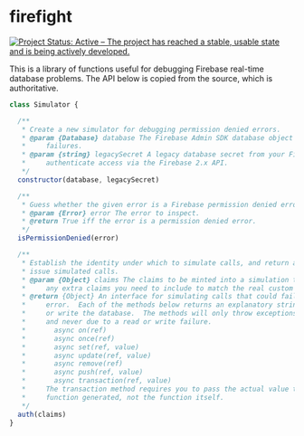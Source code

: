 # firefight

[![Project Status: Active – The project has reached a stable, usable state and is being actively developed.](https://www.repostatus.org/badges/latest/active.svg)](https://www.repostatus.org/#active)

This is a library of functions useful for debugging Firebase real-time database problems.  The API below is copied from the source, which is authoritative.

```js
class Simulator {

  /**
   * Create a new simulator for debugging permission denied errors.
   * @param {Database} database The Firebase Admin SDK database object for which you want to debug
   *     failures.
   * @param {string} legacySecret A legacy database secret from your Firebase console, to
   *     authenticate access via the Firebase 2.x API.
   */
  constructor(database, legacySecret)

  /**
   * Guess whether the given error is a Firebase permission denied error, or something else.
   * @param {Error} error The error to inspect.
   * @return True iff the error is a permission denied error.
   */
  isPermissionDenied(error)

  /**
   * Establish the identity under which to simulate calls, and return an object that you can use to
   * issue simulated calls.
   * @param {Object} claims The claims to be minted into a simulation token, including the uid and
   *     any extra claims you need to include to match the real custom token.
   * @return {Object} An interface for simulating calls that could fail with a permission denied
   *     error.  Each of the methods below returns an explanatory string, and does not actually read
   *     or write the database.  The methods will only throw exceptions if the arguments are invalid
   *     and never due to a read or write failure.
   *       async on(ref)
   *       async once(ref)
   *       async set(ref, value)
   *       async update(ref, value)
   *       async remove(ref)
   *       async push(ref, value)
   *       async transaction(ref, value)
   *     The transaction method requires you to pass the actual value that your transaction update
   *     function generated, not the function itself.
   */
  auth(claims)
}
```

